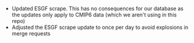 - Updated ESGF scrape. This has no consequences for our database as the updates only apply to CMIP6 data (which we aren't using in this repo)
- Adjusted the ESGF scrape update to once per day to avoid explosions in merge requests

